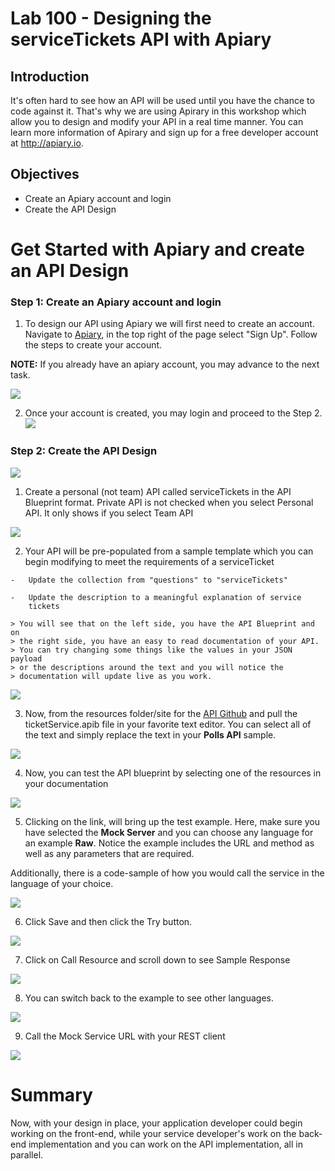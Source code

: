 Lab 100 - Designing the serviceTickets API with Apiary
================
## Introduction

It's often hard to see how an API will be used until you have the chance to code against it. That's why we are using Apirary in this workshop which allow you to design and modify your API in a real time manner. You can learn more information of Apirary and sign up for a free developer account at http://apiary.io.

## Objectives
- Create an Apiary account and login
- Create the API Design

Get Started with Apiary and create an API Design
=======================

### **Step 1**: Create an Apiary account and login

1. To design our API using Apiary we will first need to create an account. Navigate to [Apiary](apiary.io), in the top right of the page select "Sign Up". Follow the steps to create your account.

  **NOTE:** If you already have an apiary account, you may advance to the next task.

  ![](images/100/apiaryCreate.png)

2. Once your account is created, you may login and proceed to the Step 2.
  ![](images/100/apiaryLogin.png)


### **Step 2**: Create the API Design

  ![](images/100/image001.png)

  1. Create a personal (not team) API called serviceTickets in the API Blueprint format. Private API is not checked when you select Personal API. It only shows if you select Team API

  ![](images/100/image003.png)

  2. Your API will be pre-populated from a sample template which you can begin modifying to meet the requirements of a serviceTicket

    -   Update the collection from "questions" to "serviceTickets"

    -   Update the description to a meaningful explanation of service
        tickets

    > You will see that on the left side, you have the API Blueprint and on
    > the right side, you have an easy to read documentation of your API.
    > You can try changing some things like the values in your JSON payload
    > or the descriptions around the text and you will notice the
    > documentation will update live as you work.

  ![](images/100/image005.png)

  3. Now, from the resources folder/site for the [API Github](<https://github.com/oracle/learning-library/tree/master/workshops/api-platform/tutorials/design/design_api>) and pull the ticketService.apib file in your favorite text editor.
  You can select all of the text and simply replace the text in your **Polls API** sample.

  ![](images/100/image007.png)

  4. Now, you can test the API blueprint by selecting one of the resources in your documentation

  ![](images/100/image009.jpg)

  5. Clicking on the link, will bring up the test example. Here, make sure you have selected the **Mock Server** and you can choose any language for an example **Raw**. Notice the example includes the URL and method as well as any parameters that are required.

  Additionally, there is a code-sample of how you would call the service in the language of your choice.

  ![](images/100/image011.png)

  6. Click Save and then click the Try button.

  ![](images/100/image013.png)

  7. Click on Call Resource and scroll down to see Sample Response

  ![](images/100/image015.png)

  8. You can switch back to the example to see other languages.

  ![](images/100/image017.png)

  9. Call the Mock Service URL with your REST client

  ![](images/100/image019.png)


Summary
=======================

Now, with your design in place, your application developer could begin working on the front-end, while your service developer's work on the back-end implementation and you can work on the API implementation, all in parallel.
